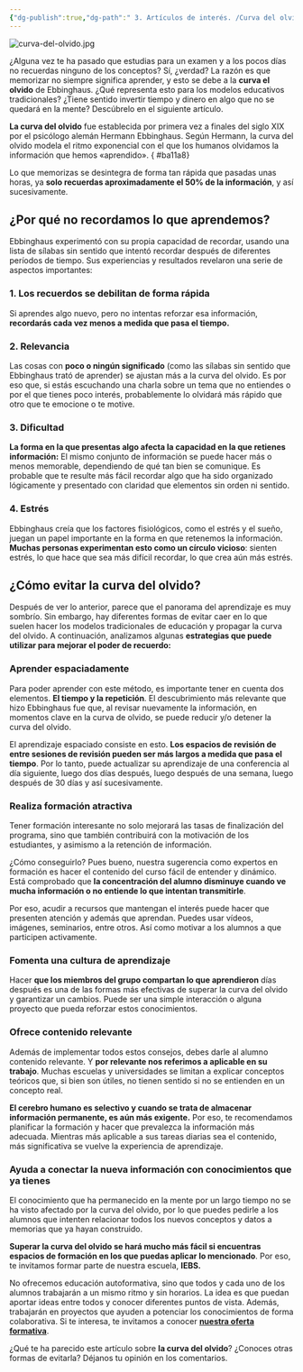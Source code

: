 ```yaml
---
{"dg-publish":true,"dg-path":" 3. Artículos de interés. /Curva del olvido Ebbinghaus La razón por la que no recordamos lo que aprendemos.md","permalink":"/3-articulos-de-interes/curva-del-olvido-ebbinghaus-la-razon-por-la-que-no-recordamos-lo-que-aprendemos/","tags":["CerebroDigital","Productividad","Psicología"]}
---
```


![curva-del-olvido.jpg](/img/user/2.5.%20ART%C3%8DCULOS%20DE%20INTER%C3%89S/ANEXOS/curva-del-olvido.jpg)

¿Alguna vez te ha pasado que estudias para un examen y a los pocos días no recuerdas ninguno de los conceptos? Sí, ¿verdad? La razón es que memorizar no siempre significa aprender, y esto se debe a la **curva el olvido** de Ebbinghaus. ¿Qué representa esto para los modelos educativos tradicionales? ¿Tiene sentido invertir tiempo y dinero en algo que no se quedará en la mente? Descúbrelo en el siguiente artículo.

**La curva del olvido** fue establecida por primera vez a finales del siglo XIX por el psicólogo alemán Hermann Ebbinghaus. Según Hermann, la curva del olvido modela el ritmo exponencial con el que los humanos olvidamos la información que hemos «aprendido».
{ #ba11a8}


Lo que memorizas se desintegra de forma tan rápida que pasadas unas horas, ya **solo recuerdas aproximadamente el 50% de la información**, y así sucesivamente.

## **¿Por qué no recordamos lo que aprendemos?**

Ebbinghaus experimentó con su propia capacidad de recordar, usando una lista de sílabas sin sentido que intentó recordar después de diferentes períodos de tiempo. Sus experiencias y resultados revelaron una serie de aspectos importantes:

### **1\. Los recuerdos se debilitan de forma rápida**

Si aprendes algo nuevo, pero no intentas reforzar esa información, **recordarás cada vez menos a medida que pasa el tiempo.**

### **2\. Relevancia**

Las cosas con **poco o ningún significado** (como las sílabas sin sentido que Ebbinghaus trató de aprender) se ajustan más a la curva del olvido. Es por eso que, si estás escuchando una charla sobre un tema que no entiendes o por el que tienes poco interés, probablemente lo olvidará más rápido que otro que te emocione o te motive.

### **3\. Dificultad**

**La forma en la que presentas algo afecta la capacidad en la que retienes información:** El mismo conjunto de información se puede hacer más o menos memorable, dependiendo de qué tan bien se comunique. Es probable que te resulte más fácil recordar algo que ha sido organizado lógicamente y presentado con claridad que elementos sin orden ni sentido.

### **4\. Estrés**

Ebbinghaus creía que los factores fisiológicos, como el estrés y el sueño, juegan un papel importante en la forma en que retenemos la información. **Muchas personas experimentan esto como un círculo vicioso**: sienten estrés, lo que hace que sea más difícil recordar, lo que crea aún más estrés.

## **¿Cómo evitar la curva del olvido?**

Después de ver lo anterior, parece que el panorama del aprendizaje es muy sombrío. Sin embargo, hay diferentes formas de evitar caer en lo que suelen hacer los modelos tradicionales de educación y propagar la curva del olvido. A continuación, analizamos algunas **estrategias que puede utilizar para mejorar el poder de recuerdo:**

### **Aprender espaciadamente**

Para poder aprender con este método, es importante tener en cuenta dos elementos. **El tiempo y la repetición**. El descubrimiento más relevante que hizo Ebbinghaus fue que, al revisar nuevamente la información, en momentos clave en la curva de olvido, se puede reducir y/o detener la curva del olvido.

El aprendizaje espaciado consiste en esto. **Los espacios de revisión de entre sesiones de revisión pueden ser más largos a medida que pasa el tiempo**. Por lo tanto, puede actualizar su aprendizaje de una conferencia al día siguiente, luego dos días después, luego después de una semana, luego después de 30 días y así sucesivamente.

### **Realiza formación atractiva**

Tener formación interesante no solo mejorará las tasas de finalización del programa, sino que también contribuirá con la motivación de los estudiantes, y asimismo a la retención de información.

¿Cómo conseguirlo? Pues bueno, nuestra sugerencia como expertos en formación es hacer el contenido del curso fácil de entender y dinámico. Está comprobado que **la concentración del alumno disminuye cuando ve mucha información o no entiende lo que intentan transmitirle**.

Por eso, acudir a recursos que mantengan el interés puede hacer que presenten atención y además que aprendan. Puedes usar vídeos, imágenes, seminarios, entre otros. Así como motivar a los alumnos a que participen activamente.

### **Fomenta una cultura de aprendizaje**

Hacer **que los miembros del grupo compartan lo que aprendieron** días después es una de las formas más efectivas de superar la curva del olvido y garantizar un cambios. Puede ser una simple interacción o alguna proyecto que pueda reforzar estos conocimientos.

### **Ofrece contenido relevante**

Además de implementar todos estos consejos, debes darle al alumno contenido relevante. Y **por relevante nos referimos a aplicable en su trabajo**. Muchas escuelas y universidades se limitan a explicar conceptos teóricos que, si bien son útiles, no tienen sentido si no se entienden en un concepto real.

**El cerebro humano es selectivo y cuando se trata de almacenar información permanente, es aún más exigente.** Por eso, te recomendamos planificar la formación y hacer que prevalezca la información más adecuada. Mientras más aplicable a sus tareas diarias sea el contenido, más significativa se vuelve la experiencia de aprendizaje.

### **Ayuda a conectar la nueva información con conocimientos que ya tienes**

El conocimiento que ha permanecido en la mente por un largo tiempo no se ha visto afectado por la curva del olvido, por lo que puedes pedirle a los alumnos que intenten relacionar todos los nuevos conceptos y datos a memorias que ya hayan construido.

**Superar la curva del olvido se hará mucho más fácil si encuentras espacios de formación en los que puedas aplicar lo mencionado**. Por eso, te invitamos formar parte de nuestra escuela, **IEBS.**

No ofrecemos educación autoformativa, sino que todos y cada uno de los alumnos trabajarán a un mismo ritmo y sin horarios. La idea es que puedan aportar ideas entre todos y conocer diferentes puntos de vista. Además, trabajarán en proyectos que ayuden a potenciar los conocimientos de forma colaborativa. Si te interesa, te invitamos a conocer [**nuestra oferta formativa**](https://www.iebschool.com/programas/?utm_source=blog&utm_campaign=ctoa).

¿Qué te ha parecido este artículo sobre **la curva del olvido**? ¿Conoces otras formas de evitarla? Déjanos tu opinión en los comentarios. 
